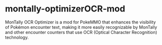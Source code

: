 # montally-optimizerOCR-mod
MonTally OCR Optimizer is a mod for PokeMMO that enhances the visibility of Pokémon encounter text, making it more easily recognizable by MonTally and other encounter counters that use OCR (Optical Character Recognition) technology.
